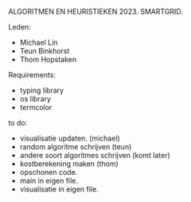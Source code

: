 ALGORITMEN EN HEURISTIEKEN 2023. SMARTGRID. 

Leden: 

- Michael Lin
- Teun Binkhorst
- Thom Hopstaken

Requirements:

- typing library
- os library
- termcolor

to do:

- visualisatie updaten. (michael)
- random algoritme schrijven (teun)
- andere soort algoritmes schrijven (komt later)
- kostberekening maken (thom)
- opschonen code. 
- main in eigen file.
- visualisatie in eigen file.